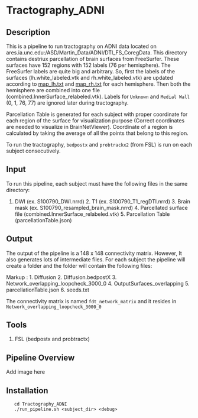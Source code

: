 # Tractography_ADNI

## Description
This is a pipeline to run tractography on ADNI data located on ares.ia.unc.edu:/ASD/Martin_Data/ADNI/DTI_FS_CoregData. This directory contains destriux parcellation of brain surfaces from FreeSurfer. These surfaces have 152 regions with 152 labels (76 per hemisphere). The FreeSurfer labels are quite big and arbitrary. So, first the labels of the surfaces (lh.white_labeled.vtk and rh.white_labeled.vtk) are updated according to [map_lh.txt](EditLabel/map_lh.txt) and [map_rh.txt](EditLabel/map_rh.txt) for each hemisphere. Then both the hemisphere are combined into one file (combined.InnerSurface_relabeled.vtk). Labels for ```Unknown``` and ```Medial Wall``` (0, 1, 76, 77) are ignored later during tractography. 

Parcellation Table is generated for each subject with proper coordinate for each region of the surface for visualization purpose (Correct coordinates are needed to visualize in BrainNetViewer). Coordinate of a region is calculated by taking the average of all the points that belong to this region.

To run the tractography, ```bedpostx``` and ```probtrackx2``` (from FSL) is run on each subject consecutively.

## Input
To run this pipeline, each subject must have the following files in the same directory:
1. DWI (ex. S100790_DWI.nrrd)
         2. T1 (ex. S100790_T1_regDTI.nrrd)
         3. Brain mask (ex. S100790_resampled_brain_mask.nrrd)
         4. Parcellated surface file (combined.InnerSurface_relabeled.vtk)
         5. Parcellation Table (parcellationTable.json)
         
## Output
The output of the pipeline is a 148 x 148 connectivity matrix. However, It also generates lots of intermediate files. For each subject the pipeline will create a folder and the folder will contain the following files:

Markup : 1. Diffusion
        2. Diffusion.bedpostX
        3. Network_overlapping_loopcheck_3000_0
        4. OutputSurfaces_overlapping
        5. parcellationTable.json
        6. seeds.txt

The connectivity matrix is named ```fdt_network_matrix``` and it resides in ```Network_overlapping_loopcheck_3000_0```

## Tools
1. FSL (bedpostx and probtractx)

## Pipeline Overview
Add image here

## Installation

```git clone https://github.com/mturja-vf-ic-bd/Tractography_ADNI.git
   cd Tractography_ADNI
   ./run_pipeline.sh <subject_dir> <debug>
```
